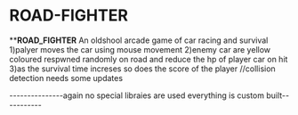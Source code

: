 # ROAD-FIGHTER
********ROAD_FIGHTER******
An oldshool arcade game of car racing and survival
1)palyer moves the car using mouse movement
2)enemy car are yellow coloured respwned randomly on road and reduce the hp of player car on hit
3)as the survival time increses so does the score of the player
//collision detection needs some updates

---------------again no special libraies are used everything is custom built-----------
